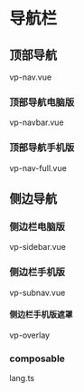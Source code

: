 # 导航栏
## 顶部导航
vp-nav.vue

### 顶部导航电脑版
vp-navbar.vue

### 顶部导航手机版
vp-nav-full.vue


## 侧边导航

### 侧边栏电脑版
vp-sidebar.vue

### 侧边栏手机版
vp-subnav.vue

#### 侧边栏手机版遮罩
vp-overlay



### composable
lang.ts